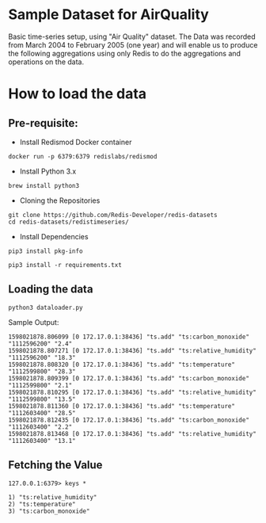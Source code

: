 # Sample Dataset for AirQuality


Basic time-series setup, using "Air Quality" dataset. 
The Data was recorded from March 2004 to February 2005 (one year) and will enable us to produce the following aggregations using only Redis to do the aggregations and operations on the data.

# How to load the data

## Pre-requisite:
- Install Redismod Docker container

```
docker run -p 6379:6379 redislabs/redismod
```

- Install Python 3.x

```
brew install python3
```

- Cloning the Repositories

```
git clone https://github.com/Redis-Developer/redis-datasets
cd redis-datasets/redistimeseries/
```

- Install Dependencies

```
pip3 install pkg-info
```

```
pip3 install -r requirements.txt
```

## Loading the data

```
python3 dataloader.py 
```

Sample Output:

```
1598021878.806099 [0 172.17.0.1:38436] "ts.add" "ts:carbon_monoxide" "1112596200" "2.4"
1598021878.807271 [0 172.17.0.1:38436] "ts.add" "ts:relative_humidity" "1112596200" "18.3"
1598021878.808320 [0 172.17.0.1:38436] "ts.add" "ts:temperature" "1112599800" "28.3"
1598021878.809399 [0 172.17.0.1:38436] "ts.add" "ts:carbon_monoxide" "1112599800" "2.1"
1598021878.810295 [0 172.17.0.1:38436] "ts.add" "ts:relative_humidity" "1112599800" "13.5"
1598021878.811360 [0 172.17.0.1:38436] "ts.add" "ts:temperature" "1112603400" "28.5"
1598021878.812435 [0 172.17.0.1:38436] "ts.add" "ts:carbon_monoxide" "1112603400" "2.2"
1598021878.813468 [0 172.17.0.1:38436] "ts.add" "ts:relative_humidity" "1112603400" "13.1"
```

## Fetching the Value


```
127.0.0.1:6379> keys *

1) "ts:relative_humidity"
2) "ts:temperature"
3) "ts:carbon_monoxide"
```
